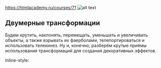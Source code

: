 https://htmlacademy.ru/courses/71
![alt text](https://assets.htmlacademy.ru/img/achievements/courses/dynamic/71.v2.svg "Logo Title Text 1")
## Двумерные трансформации

Будем крутить, наклонять, перемещать, уменьшать и увеличивать объекты, а также взрывать их фаерболами, телепортироваться и использовать телекинез. Ну и, конечно, разберём крутые приёмы использования трансформаций для создания декоративных эффектов.

Inline-style: 
